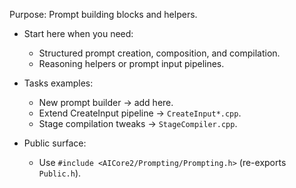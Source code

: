 Purpose: Prompt building blocks and helpers.

- Start here when you need:
  - Structured prompt creation, composition, and compilation.
  - Reasoning helpers or prompt input pipelines.

- Tasks examples:
  - New prompt builder → add here.
  - Extend CreateInput pipeline → `CreateInput*.cpp`.
  - Stage compilation tweaks → `StageCompiler.cpp`.

- Public surface:
  - Use `#include <AICore2/Prompting/Prompting.h>` (re-exports `Public.h`).

